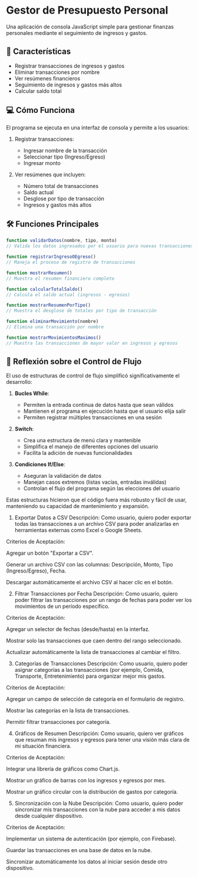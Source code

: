 # Gestor de Presupuesto Personal

Una aplicación de consola JavaScript simple para gestionar finanzas personales mediante el seguimiento de ingresos y gastos.

## 🚀 Características

- Registrar transacciones de ingresos y gastos
- Eliminar transacciones por nombre
- Ver resúmenes financieros
- Seguimiento de ingresos y gastos más altos
- Calcular saldo total

## 💻 Cómo Funciona

El programa se ejecuta en una interfaz de consola y permite a los usuarios:

1. Registrar transacciones:
   - Ingresar nombre de la transacción
   - Seleccionar tipo (Ingreso/Egreso)
   - Ingresar monto

2. Ver resúmenes que incluyen:
   - Número total de transacciones
   - Saldo actual
   - Desglose por tipo de transacción
   - Ingresos y gastos más altos

## 🛠️ Funciones Principales

```javascript
function validarDatos(nombre, tipo, monto)
// Valida los datos ingresados por el usuario para nuevas transacciones

function registrarIngresoOEgreso()
// Maneja el proceso de registro de transacciones

function mostrarResumen()
// Muestra el resumen financiero completo

function calcularTotalSaldo()
// Calcula el saldo actual (ingresos - egresos)

function mostrarResumenPorTipo()
// Muestra el desglose de totales por tipo de transacción

function eliminarMovimiento(nombre)
// Elimina una transacción por nombre

function mostrarMovimientosMaximos()
// Muestra las transacciones de mayor valor en ingresos y egresos
```

## 🤔 Reflexión sobre el Control de Flujo

El uso de estructuras de control de flujo simplificó significativamente el desarrollo:

1. **Bucles While**: 
   - Permiten la entrada continua de datos hasta que sean válidos
   - Mantienen el programa en ejecución hasta que el usuario elija salir
   - Permiten registrar múltiples transacciones en una sesión

2. **Switch**:
   - Crea una estructura de menú clara y mantenible
   - Simplifica el manejo de diferentes opciones del usuario
   - Facilita la adición de nuevas funcionalidades

3. **Condiciones If/Else**:
   - Aseguran la validación de datos
   - Manejan casos extremos (listas vacías, entradas inválidas)
   - Controlan el flujo del programa según las elecciones del usuario

Estas estructuras hicieron que el código fuera más robusto y fácil de usar, manteniendo su capacidad de mantenimiento y expansión.

1. Exportar Datos a CSV
Descripción: Como usuario, quiero poder exportar todas las transacciones a un archivo CSV para poder analizarlas en herramientas externas como Excel o Google Sheets.

Criterios de Aceptación:

Agregar un botón "Exportar a CSV".

Generar un archivo CSV con las columnas: Descripción, Monto, Tipo (Ingreso/Egreso), Fecha.

Descargar automáticamente el archivo CSV al hacer clic en el botón.

2. Filtrar Transacciones por Fecha
Descripción: Como usuario, quiero poder filtrar las transacciones por un rango de fechas para poder ver los movimientos de un período específico.

Criterios de Aceptación:

Agregar un selector de fechas (desde/hasta) en la interfaz.

Mostrar solo las transacciones que caen dentro del rango seleccionado.

Actualizar automáticamente la lista de transacciones al cambiar el filtro.

3. Categorías de Transacciones
Descripción: Como usuario, quiero poder asignar categorías a las transacciones (por ejemplo, Comida, Transporte, Entretenimiento) para organizar mejor mis gastos.

Criterios de Aceptación:

Agregar un campo de selección de categoría en el formulario de registro.

Mostrar las categorías en la lista de transacciones.

Permitir filtrar transacciones por categoría.

4. Gráficos de Resumen
Descripción: Como usuario, quiero ver gráficos que resuman mis ingresos y egresos para tener una visión más clara de mi situación financiera.

Criterios de Aceptación:

Integrar una librería de gráficos como Chart.js.

Mostrar un gráfico de barras con los ingresos y egresos por mes.

Mostrar un gráfico circular con la distribución de gastos por categoría.

5. Sincronización con la Nube
Descripción: Como usuario, quiero poder sincronizar mis transacciones con la nube para acceder a mis datos desde cualquier dispositivo.

Criterios de Aceptación:

Implementar un sistema de autenticación (por ejemplo, con Firebase).

Guardar las transacciones en una base de datos en la nube.

Sincronizar automáticamente los datos al iniciar sesión desde otro dispositivo.